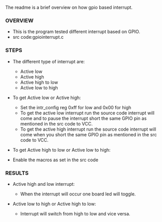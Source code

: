 
The readme is a brief overview on how gpio based interrupt.

### OVERVIEW
  * This is the program tested different interrupt based on GPIO.
  * src code:gpiointerrupt.c

### STEPS
  * The different type of interrupt are:
    - Active low
    - Active high
    - Active high to low 
    - Active low to high

  * To get Active low or Active high:
    - Set the intr_config reg 0xff for low and 0x00 for high
    - To get the active low interrupt run the source code interrupt will come and to pause the         interrupt short the same GPIO pin as mentioned in the src code to VCC.
    - To get the active high interrupt run the source code interrupt will come when you short the same GPIO pin as mentioned in the src code to VCC.

   * To get  Active high to low or Active low to high:
   - Enable the macros as set in the src code

### RESULTS
  * Active high and low interrupt:
    - When the interrupt will occur one board led will toggle.

  * Active low to high or Active high to low:
    - Interrupt will switch from high to low and vice versa.  
